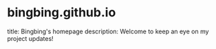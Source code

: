 # bingbing.github.io
title: Bingbing's homepage
description: Welcome to keep an eye on my project updates!
